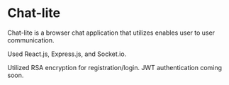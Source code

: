 # Chat-lite

Chat-lite is a browser chat application that utilizes enables user to user communication.


Used React.js, Express.js, and Socket.io.

Utilized RSA encryption for registration/login. JWT authentication coming soon.
